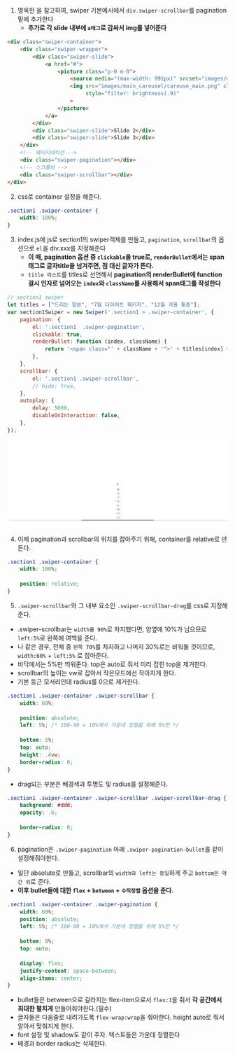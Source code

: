 1. 명옥헌 을 참고하여, swiper 기본예시에서 `div.swiper-scrollbar`를 pagination밑에 추가한다
    - **추가로 각 slide 내부에 `a태그`로 감싸서 img를 넣어준다**
```html
<div class="swiper-container">
    <div class="swiper-wrapper">
        <div class="swiper-slide">
            <a href="#">
                <picture class="p-0 m-0">
                    <source media="(max-width: 991px)" srcset="images/main_carousel/carouse_main_mobile.png">
                    <img src="images/main_carousel/carouse_main.png" class="img-fluid w-100" alt="..."
                         style="filter: brightness(.9)"
                    >
                </picture>
            </a>
        </div>
        <div class="swiper-slide">Slide 2</div>
        <div class="swiper-slide">Slide 3</div>
    </div>
    <!-- 페이지네이션 -->
    <div class="swiper-pagination"></div>
    <!-- 스크롤바 -->
    <div class="swiper-scrollbar"></div>
</div>
```
2. css로 container 설정을 해준다.
```css
.section1 .swiper-container {
    width: 100%;
}
```

3. index.js에 js로 section1의 swiper객체를 만들고, `pagination`, `scrollbar`의 옵션으로 `el`을 div.xxx를 지정해준다
    - **이 때, pagination 옵션 중 `clickable`을 true로, `renderBullet`에서는 span태그로 글자title을 넘겨주면, 점 대신 글자가 뜬다.**
    - `title 리스트`를 titles로 선언해서 **pagination의 renderBullet에 function걸시 인자로 넘어오는 `index`와 `className`를 사용해서 span태그를 작성한다**
```js
// section1 swiper
let titles = ["드리는 말씀", "7월 다이어트 패키지", "12월 겨울 통증"];
var section1Swiper = new Swiper('.section1 > .swiper-container', {
    pagination: {
        el: '.section1  .swiper-pagination',
        clickable: true,
        renderBullet: function (index, className) {
            return '<span class="' + className + '">' + titles[index] + '</span>';
        },
    },
    scrollbar: {
        el: '.section1 .swiper-scrollbar',
        // hide: true,
    },
    autoplay: {
        delay: 5000,
        disableOnInteraction: false,
    },
});
```
![img.png](../ui/178.png)

4. 이제 pagination과 scrollbar의 위치를 잡아주기 위해, container를 relative로 만든다.
```css
.section1 .swiper-container {
    width: 100%;

    position: relative;
}
```

5. `.swiper-scrollbar`와 그 내부 요소인 `.swiper-scrollbar-drag`를 css로 지정해준다.
- .swiper-scrollbar는 `width를 90%`로 차지했다면, 양옆에 10%가 남으므로 `left:5%`로 왼쪽에 여백을 준다.
- 나 같은 경우, 전체 중 `왼쪽 70%`를 차지하고 나머지 30%로는 비워둘 것이므로, `width:60%` + `left:5%` 로 잡아준다.
- 바닥에서는 5%만 띄워준다. top은 auto로 줘서 미리 잡힌 top을 제거한다.
- scrollbar의 높이는 vw로 잡아서 작은모드에선 작아지게 한다.
- 기본 둥근 모서리인데 radius를 0으로 제거한다.
```css
.section1 .swiper-container .swiper-scrollbar {
    width: 60%;

    position: absolute;
    left: 5%; /* 100-90 = 10%에서 가운데 정렬을 위해 5%만 */

    bottom: 5%;
    top: auto;
    height: .4vw;
    border-radius: 0;
}
```
- drag되는 부분은 배경색과 투명도 및 radius를 설정해준다.
```css
.section1 .swiper-container .swiper-scrollbar .swiper-scrollbar-drag {
    background: #ddd;
    opacity: .6;

    border-radius: 0;
}
```

6. pagination은 `.swiper-pagination` 아래 `.swiper-pagination-bullet`를 같이 설정해줘야한다.
- 일단 absolute로 만들고, scrollbar의 `width와 left는 동일`하게 주고 `bottom은 약간 위`로 준다.
- **이후 bullet들에 대한 `flex` + `between` + `수직정렬` 옵션을 준다.**
```css
.section1 .swiper-container .swiper-pagination {
    width: 60%;
    position: absolute;
    left: 5%; /* 100-90 = 10%에서 가운데 정렬을 위해 5%만 */

    bottom: 8%;
    top: auto;

    display: flex;
    justify-content: space-between;
    align-items: center;
}
```
- bullet들은 between으로 갈라지는 flex-item으로서 `flex:1`을 줘서 **각 공간에서 최대한 펼치게** 만들어줘야한다.(필수)
- 글자들은 다음줄로 내려가도록 `flex-wrap:wrap`을 줘야한다. height auto로 줘서 알아서 맞춰지게 한다.
- font 설정 및 shadow도 같이 주자. 텍스트들은 가운데 정렬한다
- 배경과 border radius는 삭제한다.
```css

```
